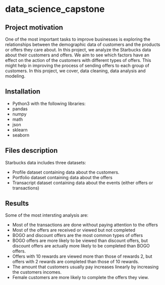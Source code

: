 # data_science_capstone

## Project motivation
One of the most important tasks to improve businesses is exploring the relationships between the demographic data of customers and the products or offers they care about. In this project, we analyze the Starbucks data about their customers and offers. We aim to see which factors have an effect on the action of the customers with different types of offers. This might help in improving the process of sending offers to each group of customers. In this project, we cover, data cleaning, data analysis and modeling.

## Installation
- Python3 with the following libraries:
- pandas
- numpy
- math
- json
- sklearn
- seaborn

## Files description
Starbucks data includes three datasets:
- Profile dataset containing data about the customers.
- Portfolio dataset containing data about the offers
- Transacript dataset containing data about the events (either offers or transactions)

## Results
Some of the most intersting analysis are:
- Most of the transactions are done without paying attention to the offers
- Most of the offers are received or viewed but not completed
- BOGO and discount offers are the most common types of offers
- BOGO offers are more likely to be viewed than discount offers, but discount offers are actually more likely to be completed than BOGO offers.
- Offers with 10 rewards are viewed more than those of rewards 2, but offers with 2 rewards are completed than those of 10 rewards.
- The amount that customers usually pay increases linearly by increasing the customers incomes.
- Female customers are more likely to complete the offers they view.
